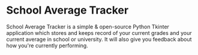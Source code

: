 # School Average Tracker
School Average Tracker is a simple & open-source Python Tkinter application which stores and keeps record of your current grades and your current average in school or university. It will also give you feedback about how you're currently performing.
